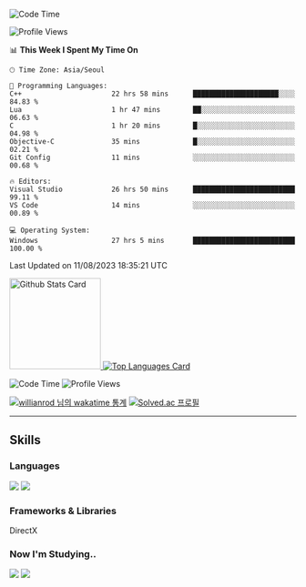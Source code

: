 <!--START_SECTION:waka-->
![Code Time](http://img.shields.io/badge/Code%20Time-500%20hrs%2017%20mins-blue)

![Profile Views](http://img.shields.io/badge/Profile%20Views-139-blue)

📊 **This Week I Spent My Time On** 

```text
🕑︎ Time Zone: Asia/Seoul

💬 Programming Languages: 
C++                      22 hrs 58 mins      █████████████████████░░░░   84.83 % 
Lua                      1 hr 47 mins        ██░░░░░░░░░░░░░░░░░░░░░░░   06.63 % 
C                        1 hr 20 mins        █░░░░░░░░░░░░░░░░░░░░░░░░   04.98 % 
Objective-C              35 mins             █░░░░░░░░░░░░░░░░░░░░░░░░   02.21 % 
Git Config               11 mins             ░░░░░░░░░░░░░░░░░░░░░░░░░   00.68 % 

🔥 Editors: 
Visual Studio            26 hrs 50 mins      █████████████████████████   99.11 % 
VS Code                  14 mins             ░░░░░░░░░░░░░░░░░░░░░░░░░   00.89 % 

💻 Operating System: 
Windows                  27 hrs 5 mins       █████████████████████████   100.00 % 
```


 Last Updated on 11/08/2023 18:35:21 UTC
<!--END_SECTION:waka-->


<!-- [![Anurag's github stats](https://github-readme-stats.vercel.app/api?username=heosumin518)](https://github.com/anuraghazra/github-readme-stats) -->

<!-- markdownlint-disable MD033 -->
<a href="https://github.com/anuraghazra/github-readme-stats#github-stats-card">
  <img
    src="https://github-readme-stats.vercel.app/api?username=heosumin518&hide_title=true&show_icons=true&include_all_commits=true&count_private=true&hide_border=true&theme=onedark&title_color=5f4b8b&text_color=f0eee9&icon_color=00abc0"
    alt="Github Stats Card"
    height="160"
  />
</a>
<a href="https://github.com/anuraghazra/github-readme-stats#top-languages-card">
  <img
    src="https://github-readme-stats.vercel.app/api/top-langs?username=heosumin518&hide=css,tex&hide_title=true&layout=compact&langs_count=8&hide_border=true&theme=onedark&title_color=5f4b8b&text_color=f0eee9&icon_color=00abc0"
    alt="Top Languages Card"
  />
</a>

![Code Time](http://img.shields.io/badge/Code%20Time-473%20hrs%209%20mins-blue)
![Profile Views](http://img.shields.io/badge/Profile%20Views-0-blue)

[![willianrod 님의 wakatime 통계](https://github-readme-stats.vercel.app/api/wakatime?username=heosumin518&layout=compact&count_private=true)](https://wakatime.com/@heosumin518) [![Solved.ac
프로필](http://mazassumnida.wtf/api/v2/generate_badge?boj=heosumin)](https://solved.ac/heosumin)


---

## Skills

### Languages

<img src="https://img.shields.io/badge/C-A8B9CC?style=flat-square&logo=C&logoColor=white"/> <img src="https://img.shields.io/badge/C++-00599C?style=flat-square&logo=C%2B%2B&logoColor=white"/>

### Frameworks & Libraries

DirectX

### Now I'm Studying..

<img src="https://img.shields.io/badge/CSharp-239120?style=flat-square&logo=CSharp&logoColor=white"/> <img src="https://img.shields.io/badge/OpenGL-5586A4?style=flat-square&logo=OpenGL&logoColor=white"/>

